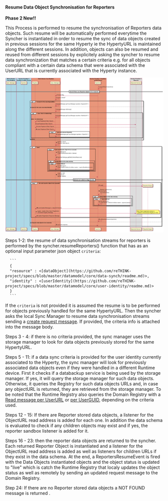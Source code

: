 #### Resume Data Object Synchronisation for Reporters

**Phase 2 New!!**

This Process is performed to resume the synchronisation of Reporters data objects. Such resume will be automatically performed everytime the Syncher is instantiated in order to resume the sync of data objects created in previous sessions for the same Hyperty ie the HypertyURL is maintained along the different sessions. In addition, objects can also be resumed and reused from different sessions by explicitely asking the syncher to resume data synchronization that matches a certain criteria e.g. for all objects compliant with a certain data schema that were associated with the UserURL that is currently associated with the Hyperty instance.

![Figure Resume a Sync Data Object](reporter-data-object-resume.png)

Steps 1-2: the resume of data synchronisation streams for reporters is performed by the syncher.resumeReporters() function that has as an optional input parameter  json object `criteria`:

      ```
      {
      "resource" : <[dataObject](https://github.com/reTHINK-project/specs/blob/master/datamodel/core/data-synch/readme.md)>,
      "identity" : <[userIdentity](https://github.com/reTHINK-project/specs/blob/master/datamodel/core/user-identity/readme.md)>
      }
      ```
If the `criteria` is not provided it is assumed the resume is to be performed for objects previously handled for the same HypertyURL.
Then the syncher asks the local Sync Manager to resume data synchronisation streams sending a  [create request message](https://github.com/reTHINK-project/specs/blob/master/messages/data-sync-messages.md#hyperty-reporter-data-object-resume). If provided, the criteria info is attached into the message body.

Steps 3 - 4: if there is no criteria provided, the sync manager uses the storage manager to look for data objects previously stored for the same HypertyURL.

Steps 5 - 11: if a data sync criteria is provided for the user identity currently associated to the Hyperty, the sync manager will look for previously associated data objects even if they were handled in a different Runtime device. First it checks if a databackup service is being used by the storage manager. If yes, it will query the storage manager for such data objects. Otherwise, it queries the Registry for such data objects URLs and, in case any objectURL is returned, they are retrieved from the storage manager. To be noted that the Runtime Registry also queries the Domain Registry with a [Read message per UserURL](https://github.com/reTHINK-project/specs/blob/master/messages/registration-messages.md#registry-data-object-search-per-user) or [per UserGUID](https://github.com/reTHINK-project/specs/blob/master/messages/registration-messages.md#registry-data-object-search-per-guid), depending on the criteria used.


Steps 12 - 15: If there are Reporter stored data objects, a listener for the ObjectURL read address is added for each one. In addition the data schema is evaluated to check if any children objects may exist and if yes, the reporter sandbox listener is added for it.

Steps 16 - 23: then the reporter data objects are returned to the syncher. Each returned Reporter Object is instantiated and a listener for the ObjectURL read address is added as well as listeners for children URLs if they exist in the data schema. At the end, a ReportersResumeEvent is fired with the Data Objects instantiated objects and the object status is updated to "live" which is catch the Runtime Registry that localy updates the object status as well as remotely by sending an updated request message to the Domain Registry.

Step 24: If there are no Reporter stored data objects a NOT FOUND message is returned .
